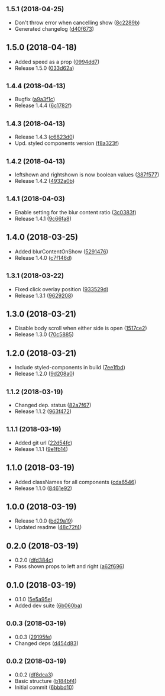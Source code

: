 <a name="1.5.1"></a>
## <small>1.5.1 (2018-04-25)</small>

* Don't throw error when cancelling show ([8c2289b](https://github.com/snowballdigital/react-layout/commit/8c2289b))
* Generated changelog ([d40f673](https://github.com/snowballdigital/react-layout/commit/d40f673))



<a name="1.5.0"></a>
## 1.5.0 (2018-04-18)

* Added speed as a prop ([0994dd7](https://github.com/snowballdigital/react-layout/commit/0994dd7))
* Release 1.5.0 ([033d62a](https://github.com/snowballdigital/react-layout/commit/033d62a))



<a name="1.4.4"></a>
## <small>1.4.4 (2018-04-13)</small>

* Bugfix ([a9a3f1c](https://github.com/snowballdigital/react-layout/commit/a9a3f1c))
* Release 1.4.4 ([6c1782f](https://github.com/snowballdigital/react-layout/commit/6c1782f))



<a name="1.4.3"></a>
## <small>1.4.3 (2018-04-13)</small>

* Release 1.4.3 ([c6823d0](https://github.com/snowballdigital/react-layout/commit/c6823d0))
* Upd. styled components version ([f8a323f](https://github.com/snowballdigital/react-layout/commit/f8a323f))



<a name="1.4.2"></a>
## <small>1.4.2 (2018-04-13)</small>

* leftshown and rightshown is now boolean values ([387f577](https://github.com/snowballdigital/react-layout/commit/387f577))
* Release 1.4.2 ([4932a0b](https://github.com/snowballdigital/react-layout/commit/4932a0b))



<a name="1.4.1"></a>
## <small>1.4.1 (2018-04-03)</small>

* Enable setting for the blur content ratio ([3c0383f](https://github.com/snowballdigital/react-layout/commit/3c0383f))
* Release 1.4.1 ([9c66fa8](https://github.com/snowballdigital/react-layout/commit/9c66fa8))



<a name="1.4.0"></a>
## 1.4.0 (2018-03-25)

* Added blurContentOnShow ([5291476](https://github.com/snowballdigital/react-layout/commit/5291476))
* Release 1.4.0 ([c7f146d](https://github.com/snowballdigital/react-layout/commit/c7f146d))



<a name="1.3.1"></a>
## <small>1.3.1 (2018-03-22)</small>

* Fixed click overlay position ([933529d](https://github.com/snowballdigital/react-layout/commit/933529d))
* Release 1.3.1 ([9629208](https://github.com/snowballdigital/react-layout/commit/9629208))



<a name="1.3.0"></a>
## 1.3.0 (2018-03-21)

* Disable body scroll when either side is open ([1517ce2](https://github.com/snowballdigital/react-layout/commit/1517ce2))
* Release 1.3.0 ([70c5885](https://github.com/snowballdigital/react-layout/commit/70c5885))



<a name="1.2.0"></a>
## 1.2.0 (2018-03-21)

* Include styled-components in build ([7ee1fbd](https://github.com/snowballdigital/react-layout/commit/7ee1fbd))
* Release 1.2.0 ([9d208a0](https://github.com/snowballdigital/react-layout/commit/9d208a0))



<a name="1.1.2"></a>
## <small>1.1.2 (2018-03-19)</small>

* Changed dep. status ([82a7f67](https://github.com/snowballdigital/react-layout/commit/82a7f67))
* Release 1.1.2 ([963f472](https://github.com/snowballdigital/react-layout/commit/963f472))



<a name="1.1.1"></a>
## <small>1.1.1 (2018-03-19)</small>

* Added git url ([22d54fc](https://github.com/snowballdigital/react-layout/commit/22d54fc))
* Release 1.1.1 ([9e1fb14](https://github.com/snowballdigital/react-layout/commit/9e1fb14))



<a name="1.1.0"></a>
## 1.1.0 (2018-03-19)

* Added classNames for all components ([cda6546](https://github.com/snowballdigital/react-layout/commit/cda6546))
* Release 1.1.0 ([8461e92](https://github.com/snowballdigital/react-layout/commit/8461e92))



<a name="1.0.0"></a>
## 1.0.0 (2018-03-19)

* Release 1.0.0 ([bd29a19](https://github.com/snowballdigital/react-layout/commit/bd29a19))
* Updated readme ([48c72f4](https://github.com/snowballdigital/react-layout/commit/48c72f4))



<a name="0.2.0"></a>
## 0.2.0 (2018-03-19)

* 0.2.0 ([dfd384c](https://github.com/snowballdigital/react-layout/commit/dfd384c))
* Pass shown props to left and right ([a62f696](https://github.com/snowballdigital/react-layout/commit/a62f696))



<a name="0.1.0"></a>
## 0.1.0 (2018-03-19)

* 0.1.0 ([5e5a95e](https://github.com/snowballdigital/react-layout/commit/5e5a95e))
* Added dev suite ([6b060ba](https://github.com/snowballdigital/react-layout/commit/6b060ba))



<a name="0.0.3"></a>
## <small>0.0.3 (2018-03-19)</small>

* 0.0.3 ([29195fe](https://github.com/snowballdigital/react-layout/commit/29195fe))
* Changed deps ([d454d83](https://github.com/snowballdigital/react-layout/commit/d454d83))



<a name="0.0.2"></a>
## <small>0.0.2 (2018-03-19)</small>

* 0.0.2 ([df8dca3](https://github.com/snowballdigital/react-layout/commit/df8dca3))
* Basic structure ([b184bf4](https://github.com/snowballdigital/react-layout/commit/b184bf4))
* Initial commit ([6bbbd10](https://github.com/snowballdigital/react-layout/commit/6bbbd10))



